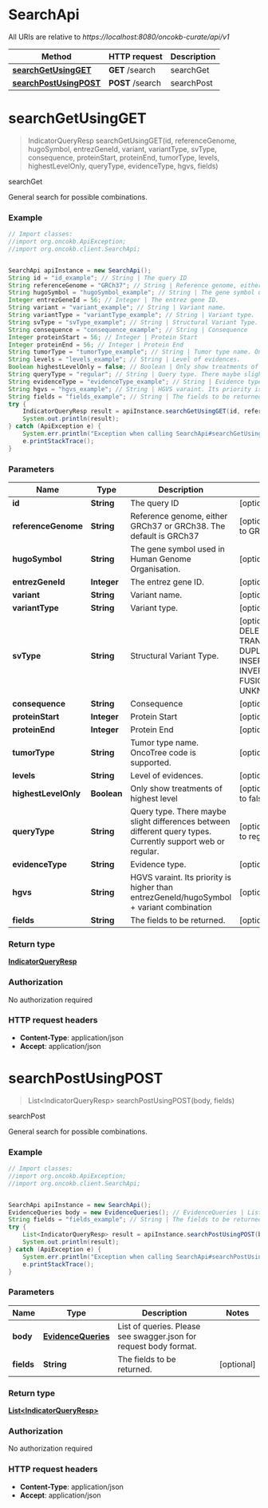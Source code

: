 # SearchApi

All URIs are relative to *https://localhost:8080/oncokb-curate/api/v1*

Method | HTTP request | Description
------------- | ------------- | -------------
[**searchGetUsingGET**](SearchApi.md#searchGetUsingGET) | **GET** /search | searchGet
[**searchPostUsingPOST**](SearchApi.md#searchPostUsingPOST) | **POST** /search | searchPost


<a name="searchGetUsingGET"></a>
# **searchGetUsingGET**
> IndicatorQueryResp searchGetUsingGET(id, referenceGenome, hugoSymbol, entrezGeneId, variant, variantType, svType, consequence, proteinStart, proteinEnd, tumorType, levels, highestLevelOnly, queryType, evidenceType, hgvs, fields)

searchGet

General search for possible combinations.

### Example
```java
// Import classes:
//import org.oncokb.ApiException;
//import org.oncokb.client.SearchApi;


SearchApi apiInstance = new SearchApi();
String id = "id_example"; // String | The query ID
String referenceGenome = "GRCh37"; // String | Reference genome, either GRCh37 or GRCh38. The default is GRCh37
String hugoSymbol = "hugoSymbol_example"; // String | The gene symbol used in Human Genome Organisation.
Integer entrezGeneId = 56; // Integer | The entrez gene ID.
String variant = "variant_example"; // String | Variant name.
String variantType = "variantType_example"; // String | Variant type.
String svType = "svType_example"; // String | Structural Variant Type.
String consequence = "consequence_example"; // String | Consequence
Integer proteinStart = 56; // Integer | Protein Start
Integer proteinEnd = 56; // Integer | Protein End
String tumorType = "tumorType_example"; // String | Tumor type name. OncoTree code is supported.
String levels = "levels_example"; // String | Level of evidences.
Boolean highestLevelOnly = false; // Boolean | Only show treatments of highest level
String queryType = "regular"; // String | Query type. There maybe slight differences between different query types. Currently support web or regular.
String evidenceType = "evidenceType_example"; // String | Evidence type.
String hgvs = "hgvs_example"; // String | HGVS varaint. Its priority is higher than entrezGeneId/hugoSymbol + variant combination
String fields = "fields_example"; // String | The fields to be returned.
try {
    IndicatorQueryResp result = apiInstance.searchGetUsingGET(id, referenceGenome, hugoSymbol, entrezGeneId, variant, variantType, svType, consequence, proteinStart, proteinEnd, tumorType, levels, highestLevelOnly, queryType, evidenceType, hgvs, fields);
    System.out.println(result);
} catch (ApiException e) {
    System.err.println("Exception when calling SearchApi#searchGetUsingGET");
    e.printStackTrace();
}
```

### Parameters

Name | Type | Description  | Notes
------------- | ------------- | ------------- | -------------
 **id** | **String**| The query ID | [optional]
 **referenceGenome** | **String**| Reference genome, either GRCh37 or GRCh38. The default is GRCh37 | [optional] [default to GRCh37]
 **hugoSymbol** | **String**| The gene symbol used in Human Genome Organisation. | [optional]
 **entrezGeneId** | **Integer**| The entrez gene ID. | [optional]
 **variant** | **String**| Variant name. | [optional]
 **variantType** | **String**| Variant type. | [optional]
 **svType** | **String**| Structural Variant Type. | [optional] [enum: DELETION, TRANSLOCATION, DUPLICATION, INSERTION, INVERSION, FUSION, UNKNOWN]
 **consequence** | **String**| Consequence | [optional]
 **proteinStart** | **Integer**| Protein Start | [optional]
 **proteinEnd** | **Integer**| Protein End | [optional]
 **tumorType** | **String**| Tumor type name. OncoTree code is supported. | [optional]
 **levels** | **String**| Level of evidences. | [optional]
 **highestLevelOnly** | **Boolean**| Only show treatments of highest level | [optional] [default to false]
 **queryType** | **String**| Query type. There maybe slight differences between different query types. Currently support web or regular. | [optional] [default to regular]
 **evidenceType** | **String**| Evidence type. | [optional]
 **hgvs** | **String**| HGVS varaint. Its priority is higher than entrezGeneId/hugoSymbol + variant combination | [optional]
 **fields** | **String**| The fields to be returned. | [optional]

### Return type

[**IndicatorQueryResp**](IndicatorQueryResp.md)

### Authorization

No authorization required

### HTTP request headers

 - **Content-Type**: application/json
 - **Accept**: application/json

<a name="searchPostUsingPOST"></a>
# **searchPostUsingPOST**
> List&lt;IndicatorQueryResp&gt; searchPostUsingPOST(body, fields)

searchPost

General search for possible combinations.

### Example
```java
// Import classes:
//import org.oncokb.ApiException;
//import org.oncokb.client.SearchApi;


SearchApi apiInstance = new SearchApi();
EvidenceQueries body = new EvidenceQueries(); // EvidenceQueries | List of queries. Please see swagger.json for request body format.
String fields = "fields_example"; // String | The fields to be returned.
try {
    List<IndicatorQueryResp> result = apiInstance.searchPostUsingPOST(body, fields);
    System.out.println(result);
} catch (ApiException e) {
    System.err.println("Exception when calling SearchApi#searchPostUsingPOST");
    e.printStackTrace();
}
```

### Parameters

Name | Type | Description  | Notes
------------- | ------------- | ------------- | -------------
 **body** | [**EvidenceQueries**](EvidenceQueries.md)| List of queries. Please see swagger.json for request body format. |
 **fields** | **String**| The fields to be returned. | [optional]

### Return type

[**List&lt;IndicatorQueryResp&gt;**](IndicatorQueryResp.md)

### Authorization

No authorization required

### HTTP request headers

 - **Content-Type**: application/json
 - **Accept**: application/json

